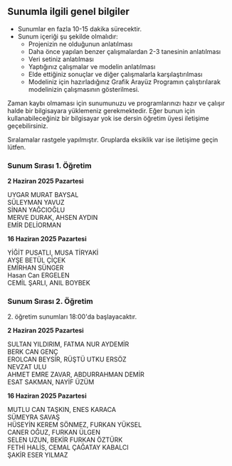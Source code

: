 ## Sunumla ilgili genel bilgiler

- Sunumlar en fazla 10-15 dakika sürecektir.
- Sunum içeriği şu şekilde olmalıdır:
  - Projenizin ne olduğunun anlatılması
  - Daha önce yapılan benzer çalışmalardan 2-3 tanesinin anlatılması
  - Veri setiniz anlatılması
  - Yaptığınız çalışmalar ve modelin anlatılması
  - Elde ettiğiniz sonuçlar ve diğer çalışmalarla karşılaştırılması
  - Modeliniz için hazırladığınız Grafik Arayüz Programın çalıştırılarak modelinizin çalışmasının gösterilmesi.

Zaman kaybı olmaması için sunumunuzu ve programlarınızı hazır ve çalışır halde bir bilgisayara yüklemeniz gerekmektedir. Eğer bunun için kullanabileceğiniz bir bilgisayar yok ise dersin öğretim üyesi iletişime geçebilirsiniz.


Sıralamalar rastgele yapılmıştır. Gruplarda eksiklik var ise iletişime geçin lütfen.

### Sunum Sırası 1. Öğretim   

**2 Haziran 2025 Pazartesi**   

UYGAR MURAT BAYSAL   
SÜLEYMAN YAVUZ   
SİNAN YAĞCIOĞLU   
MERVE DURAK, AHSEN AYDIN     
EMİR DELİORMAN   
 

**16 Haziran 2025 Pazartesi**   

YİĞİT PUSATLI, MUSA TİRYAKİ    
AYŞE BETÜL ÇİÇEK    
EMİRHAN SÜNGER  
Hasan Can ERGELEN    
CEMİL ŞARLI, ANIL BOYBEK    



### Sunum Sırası 2. Öğretim

2\. öğretim sunumları 18:00'da başlayacaktır.

**2 Haziran 2025 Pazartesi**  

SULTAN YILDIRIM, FATMA NUR AYDEMİR   
BERK CAN GENÇ  
EROLCAN BEYSİR, RÜŞTÜ UTKU ERSÖZ  
NEVZAT ULU  
AHMET EMRE ZAVAR, ABDURRAHMAN DEMİR  
ESAT SAKMAN, NAYİF ÜZÜM  

**16 Haziran 2025 Pazartesi**   

MUTLU CAN TAŞKIN, ENES KARACA  
SÜMEYRA SAVAŞ  
HÜSEYİN KEREM SÖNMEZ, FURKAN YÜKSEL  
CANER OĞUZ, FURKAN ÜLGEN  
SELEN UZUN, BEKİR FURKAN ÖZTÜRK  
FETHİ HALİS, CEMAL ÇAĞATAY KABALCI  
ŞAKİR ESER YILMAZ